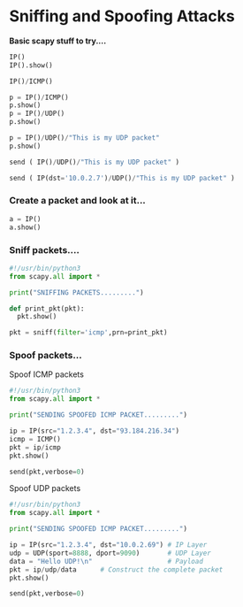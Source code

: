 # Sniffing and Spoofing Attacks

**Basic scapy stuff to try....**

```python
IP()
IP().show()

IP()/ICMP()

p = IP()/ICMP()
p.show()
p = IP()/UDP()
p.show()

p = IP()/UDP()/"This is my UDP packet"
p.show()

send ( IP()/UDP()/"This is my UDP packet" )

send ( IP(dst='10.0.2.7')/UDP()/"This is my UDP packet" )
```

### Create a packet and look at it...

```python
a = IP()
a.show()
```

### Sniff packets....

```python
#!/usr/bin/python3
from scapy.all import *

print("SNIFFING PACKETS.........")

def print_pkt(pkt):
  pkt.show()

pkt = sniff(filter='icmp',prn=print_pkt)
```

### Spoof packets...

Spoof ICMP packets

```python
#!/usr/bin/python3
from scapy.all import *

print("SENDING SPOOFED ICMP PACKET.........")

ip = IP(src="1.2.3.4", dst="93.184.216.34")
icmp = ICMP()
pkt = ip/icmp
pkt.show()

send(pkt,verbose=0)
```

Spoof UDP packets

```python
#!/usr/bin/python3
from scapy.all import *

print("SENDING SPOOFED ICMP PACKET.........")

ip = IP(src="1.2.3.4", dst="10.0.2.69") # IP Layer
udp = UDP(sport=8888, dport=9090)       # UDP Layer
data = "Hello UDP!\n"                   # Payload
pkt = ip/udp/data      # Construct the complete packet
pkt.show()

send(pkt,verbose=0)
```
